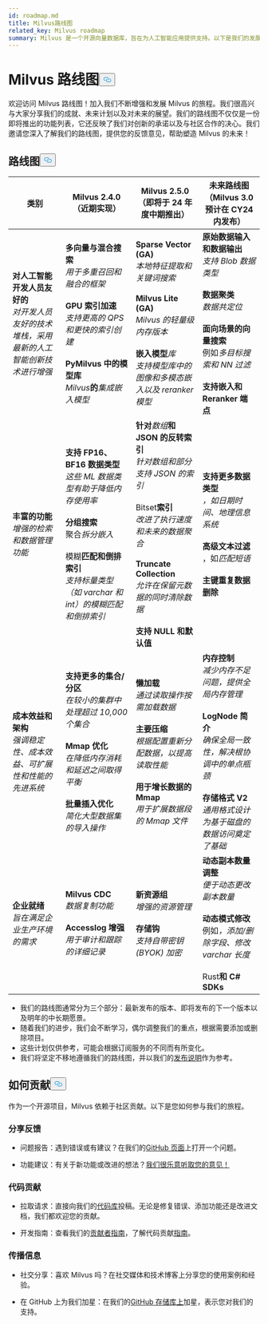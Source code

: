 ```yaml
---
id: roadmap.md
title: Milvus路线图
related_key: Milvus roadmap
summary: Milvus 是一个开源向量数据库，旨在为人工智能应用提供支持。以下是我们的发展路线图。
---
```


<h1 id="Milvus-Roadmap" class="common-anchor-header">Milvus 路线图<button data-href="#Milvus-Roadmap" class="anchor-icon" translate="no">
      <svg translate="no"
        aria-hidden="true"
        focusable="false"
        height="20"
        version="1.1"
        viewBox="0 0 16 16"
        width="16"
      >
        <path
          fill="#0092E4"
          fill-rule="evenodd"
          d="M4 9h1v1H4c-1.5 0-3-1.69-3-3.5S2.55 3 4 3h4c1.45 0 3 1.69 3 3.5 0 1.41-.91 2.72-2 3.25V8.59c.58-.45 1-1.27 1-2.09C10 5.22 8.98 4 8 4H4c-.98 0-2 1.22-2 2.5S3 9 4 9zm9-3h-1v1h1c1 0 2 1.22 2 2.5S13.98 12 13 12H9c-.98 0-2-1.22-2-2.5 0-.83.42-1.64 1-2.09V6.25c-1.09.53-2 1.84-2 3.25C6 11.31 7.55 13 9 13h4c1.45 0 3-1.69 3-3.5S14.5 6 13 6z"
        ></path>
      </svg>
    </button></h1><p>欢迎访问 Milvus 路线图！加入我们不断增强和发展 Milvus 的旅程。我们很高兴与大家分享我们的成就、未来计划以及对未来的展望。我们的路线图不仅仅是一份即将推出的功能列表，它还反映了我们对创新的承诺以及与社区合作的决心。我们邀请您深入了解我们的路线图，提供您的反馈意见，帮助塑造 Milvus 的未来！</p>
<h2 id="Roadmap" class="common-anchor-header">路线图<button data-href="#Roadmap" class="anchor-icon" translate="no">
      <svg translate="no"
        aria-hidden="true"
        focusable="false"
        height="20"
        version="1.1"
        viewBox="0 0 16 16"
        width="16"
      >
        <path
          fill="#0092E4"
          fill-rule="evenodd"
          d="M4 9h1v1H4c-1.5 0-3-1.69-3-3.5S2.55 3 4 3h4c1.45 0 3 1.69 3 3.5 0 1.41-.91 2.72-2 3.25V8.59c.58-.45 1-1.27 1-2.09C10 5.22 8.98 4 8 4H4c-.98 0-2 1.22-2 2.5S3 9 4 9zm9-3h-1v1h1c1 0 2 1.22 2 2.5S13.98 12 13 12H9c-.98 0-2-1.22-2-2.5 0-.83.42-1.64 1-2.09V6.25c-1.09.53-2 1.84-2 3.25C6 11.31 7.55 13 9 13h4c1.45 0 3-1.69 3-3.5S14.5 6 13 6z"
        ></path>
      </svg>
    </button></h2><table>
    <thead>
        <tr>
            <th>类别</th>
            <th>Milvus 2.4.0（近期实现）</th>
            <th>Milvus 2.5.0（即将于 24 年度中期推出）</th>
            <th>未来路线图（Milvus 3.0 预计在 CY24 内发布）</th>
        </tr>
    </thead>
    <tbody>
        <tr>
            <td><strong>对人工智能开发人员友好的</strong><br/><i>对开发人员友好的技术堆栈，采用最新的人工智能创新技术进行增强</i></td>
            <td><strong>多向量与混合搜索</strong><br/><i>用于多重召回和融合的框架</i><br/><br/><strong>GPU 索引加速</strong><br/><i>支持更高的 QPS 和更快的索引创建</i><br/><br/><strong>PyMilvus 中的模型库</strong><br/><i>Milvus</i><strong>的</strong><i>集成嵌入模型</i></td>
            <td><strong>Sparse Vector (GA)</strong><br/><i>本地特征提取和关键词搜索</i><br/><br/><strong>Milvus Lite (GA)</strong><br/><i>Milvus 的轻量级内存版本</i><br/><br/><strong>嵌入模型</strong><i>库</i><br/><i>支持模型库中</i><i>的</i><i>图像和多模态嵌入以及 reranker 模型</i></td>
            <td><strong>原始数据输入和数据输出</strong><br/><i>支持 Blob 数据类型</i><br/><br/><strong>数据聚类</strong><br/><i>数据共定位</i><br/><br/><strong>面向场景的向量搜索</strong><br/> 例如<i>多目标搜索和 NN 过滤</i><br/><br/><strong>支持嵌入和 Reranker 端点</strong></td>
        </tr>
        <tr>
            <td><strong>丰富的功能</strong><br/><i>增强的检索和数据管理功能</i></td>
            <td><strong>支持 FP16、BF16 数据类型</strong><br/><i>这些 ML 数据类型有助于降低内存使用率</i><br/><br/><strong>分组搜索</strong><br/> 聚合<i>拆分嵌入</i><br/><br/> 模糊<strong>匹配和倒排索引</strong><br/><i>支持标量类型（如 varchar 和 int）的模糊匹配和倒排索引</i></td>
            <td><strong>针对</strong><i>数组</i><strong>和 JSON 的反转索引</strong><br/><i>针对数组和部分支持 JSON 的索引</i><br/><br/> Bitset<strong>索引</strong><br/><i>改进了执行速度和未来的数据聚合</i><br/><br/><strong>Truncate Collection</strong><br/><i>允许在保留元数据的同时清除数据</i><br/><br/><strong>支持 NULL 和默认值</strong></td>
            <td><strong>支持更多数据类型</strong><br/><i>，如日期时间、地理信息系统</i><br/><br/><strong>高级文本过滤</strong><br/> ，如<i>匹配短语</i><br/><br/><strong>主键重复数据删除</strong></td>
        </tr>
        <tr>
            <td><strong>成本效益和架构</strong><br/><i>强调稳定性、成本效益、可扩展性和性能的先进系统</i></td>
            <td><strong>支持更多的集合/分区</strong><br/><i>在较小的集群中处理超过 10,000 个集合</i><br/><br/><strong>Mmap 优化</strong><br/><i>在降低内存消耗和延迟之间取得平衡</i><br/><br/><strong>批量插入优化</strong><br/><i>简化大型数据集的导入</i><i>操作</i></td>
            <td><strong>懒加载</strong><br/><i>通过读取操作按需加载数据</i><br/><br/><strong>主要压缩</strong><br/><i>根据配置重新分配数据，以提高读取性能</i><br/><br/><strong>用于增长数据的 Mmap</strong><br/><i>用于扩展数据段的 Mmap 文件</i></td>
            <td><strong>内存控制</strong><br/><i>减少内存不足问题，提供全局内存管理</i><br/><br/><strong>LogNode 简介</strong><br/><i>确保全局一致性，解决根协调中的单点瓶颈</i><br/><br/><strong>存储格式 V2</strong><br/><i>通用格式设计为基于磁盘的数据访问奠定了基础</i></td>
        </tr>
        <tr>
            <td><strong>企业就绪</strong><br/><i>旨在满足企业生产环境的需求</i></td>
            <td><strong>Milvus CDC</strong><br/><i>数据复制功能</i><br/><br/><strong>Accesslog 增强</strong><br/><i>用于审计和跟踪的详细记录</i></td>
            <td><strong>新资源组</strong><br/><i>增强的资源管理</i><br/><br/><strong>存储钩</strong><br/><i>支持自带密钥 (BYOK) 加密</i></td>
            <td><strong>动态副本数量调整</strong><br/><i>便于动态更改副本数量</i><br/><br/><strong>动态模式修改</strong><br/> 例如<i>，添加/删除字段、修改 varchar 长度</i><br/><br/> Rust<strong>和 C# SDKs</strong></td>
        </tr>
    </tbody>
</table>
<ul>
<li>我们的路线图通常分为三个部分：最新发布的版本、即将发布的下一个版本以及明年的中长期愿景。</li>
<li>随着我们的进步，我们会不断学习，偶尔调整我们的重点，根据需要添加或删除项目。</li>
<li>这些计划仅供参考，可能会根据订阅服务的不同而有所变化。</li>
<li>我们将坚定不移地遵循我们的路线图，并以我们的<a href="/docs/zh/v2.4.x/release_notes.md">发布说明</a>作为参考。</li>
</ul>
<h2 id="How-to-contribute" class="common-anchor-header">如何贡献<button data-href="#How-to-contribute" class="anchor-icon" translate="no">
      <svg translate="no"
        aria-hidden="true"
        focusable="false"
        height="20"
        version="1.1"
        viewBox="0 0 16 16"
        width="16"
      >
        <path
          fill="#0092E4"
          fill-rule="evenodd"
          d="M4 9h1v1H4c-1.5 0-3-1.69-3-3.5S2.55 3 4 3h4c1.45 0 3 1.69 3 3.5 0 1.41-.91 2.72-2 3.25V8.59c.58-.45 1-1.27 1-2.09C10 5.22 8.98 4 8 4H4c-.98 0-2 1.22-2 2.5S3 9 4 9zm9-3h-1v1h1c1 0 2 1.22 2 2.5S13.98 12 13 12H9c-.98 0-2-1.22-2-2.5 0-.83.42-1.64 1-2.09V6.25c-1.09.53-2 1.84-2 3.25C6 11.31 7.55 13 9 13h4c1.45 0 3-1.69 3-3.5S14.5 6 13 6z"
        ></path>
      </svg>
    </button></h2><p>作为一个开源项目，Milvus 依赖于社区贡献。以下是您如何参与我们的旅程。</p>
<h3 id="Share-feedback" class="common-anchor-header">分享反馈</h3><ul>
<li><p>问题报告：遇到错误或有建议？在我们的<a href="https://github.com/milvus-io/milvus/issues">GitHub 页面</a>上打开一个问题。</p></li>
<li><p>功能建议：有关于新功能或改进的想法？<a href="https://github.com/milvus-io/milvus/discussions">我们很乐意听取您的意见！</a></p></li>
</ul>
<h3 id="Code-contributions" class="common-anchor-header">代码贡献</h3><ul>
<li><p>拉取请求：直接向我们的<a href="https://github.com/milvus-io/milvus/pulls">代码库</a>投稿。无论是修复错误、添加功能还是改进文档，我们都欢迎您的贡献。</p></li>
<li><p>开发指南：查看我们的<a href="https://github.com/milvus-io/milvus/blob/82915a9630ab0ff40d7891b97c367ede5726ff7c/CONTRIBUTING.md">贡献者指南</a>，了解代码贡献<a href="https://github.com/milvus-io/milvus/blob/82915a9630ab0ff40d7891b97c367ede5726ff7c/CONTRIBUTING.md">指南</a>。</p></li>
</ul>
<h3 id="Spread-the-word" class="common-anchor-header">传播信息</h3><ul>
<li><p>社交分享：喜欢 Milvus 吗？在社交媒体和技术博客上分享您的使用案例和经验。</p></li>
<li><p>在 GitHub 上为我们加星：在我们的<a href="https://github.com/milvus-io/milvus">GitHub 存储库上</a>加星，表示您对我们的支持。</p></li>
</ul>
